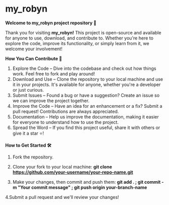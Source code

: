 # my_robyn
**Welcome to my_robyn project repository 🚀**

Thank you for visiting **my_robyn!** This project is open-source and available for anyone to use, download, and contribute to. Whether you're here to explore the code, improve its functionality, or simply learn from it, we welcome your involvement!

**How You Can Contribute 🤝**
1. Explore the Code – Dive into the codebase and check out how things work. Feel free to fork and play around!
2. Download and Use – Clone the repository to your local machine and use it in your projects. It's available for anyone, whether you're a developer or just curious.
3. Submit Issues – Found a bug or have a suggestion? Create an issue so we can improve the project together.
4. Improve the Code – Have an idea for an enhancement or a fix? Submit a pull request! Contributions are always appreciated.
5. Documentation – Help us improve the documentation, making it easier for everyone to understand how to use the project.
6. Spread the Word – If you find this project useful, share it with others or give it a star ⭐!
   
**How to Get Started 🛠️**
1. Fork the repository.
2. Clone your fork to your local machine: **git clone https://github.com/your-username/your-repo-name.git**

4. Make your changes, then commit and push them: **git add . ; git commit -m "Your commit message" ; git push origin your-branch-name**

4.Submit a pull request and we'll review your changes!
